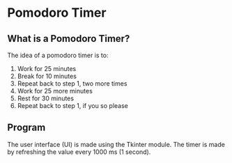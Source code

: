 # Pomodoro Timer
## What is a Pomodoro Timer?
The idea of a pomodoro timer is to:
1. Work for 25 minutes
2. Break for 10 minutes
3. Repeat back to step 1, two more times
4. Work for 25 more minutes
5. Rest for 30 minutes
6. Repeat back to step 1, if you so please

## Program
The user interface (UI) is made using the Tkinter module.
The timer is made by refreshing the value every 1000 ms (1 second).
